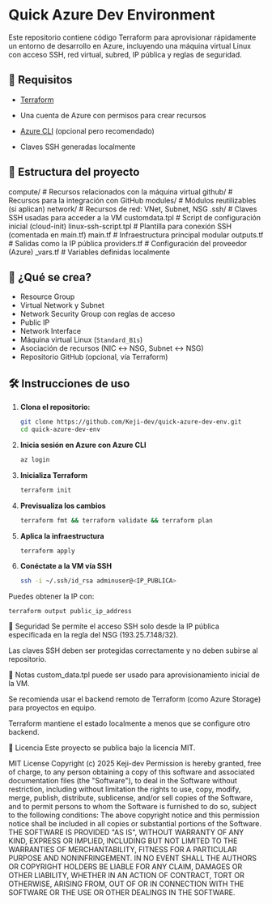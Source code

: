 # Quick Azure Dev Environment

Este repositorio contiene código Terraform para aprovisionar rápidamente un entorno de desarrollo en Azure, incluyendo una máquina virtual Linux con acceso SSH, red virtual, subred, IP pública y reglas de seguridad.

## 🔧 Requisitos

- [Terraform](https://developer.hashicorp.com/terraform/install)
- Una cuenta de Azure con permisos para crear recursos

- [Azure CLI](https://learn.microsoft.com/en-us/cli/azure/install-azure-cli) (opcional pero recomendado)
- Claves SSH generadas localmente

## 📁 Estructura del proyecto

compute/ # Recursos relacionados con la máquina virtual
github/ # Recursos para la integración con GitHub
modules/ # Módulos reutilizables (si aplican)
network/ # Recursos de red: VNet, Subnet, NSG
.ssh/ # Claves SSH usadas para acceder a la VM
customdata.tpl # Script de configuración inicial (cloud-init)
linux-ssh-script.tpl # Plantilla para conexión SSH (comentada en main.tf)
main.tf # Infraestructura principal modular
outputs.tf # Salidas como la IP pública
providers.tf # Configuración del proveedor (Azure)
_vars.tf # Variables definidas localmente

## 🚀 ¿Qué se crea?

- Resource Group
- Virtual Network y Subnet
- Network Security Group con reglas de acceso
- Public IP
- Network Interface
- Máquina virtual Linux (`Standard_B1s`)
- Asociación de recursos (NIC ↔ NSG, Subnet ↔ NSG)
- Repositorio GitHub (opcional, vía Terraform)

## 🛠️ Instrucciones de uso

1. **Clona el repositorio:**

    ```bash
   git clone https://github.com/Keji-dev/quick-azure-dev-env.git
   cd quick-azure-dev-env

2. **Inicia sesión en Azure con Azure CLI**

    ```bash
    az login

3. **Inicializa Terraform**

    ```bash
    terraform init

4. **Previsualiza los cambios**

    ```bash
    terraform fmt && terraform validate && terraform plan 

5. **Aplica la infraestructura**

    ```bash
    terraform apply

6. **Conéctate a la VM vía SSH**

    ```bash
    ssh -i ~/.ssh/id_rsa adminuser@<IP_PUBLICA>

Puedes obtener la IP con:

    terraform output public_ip_address


🔐 Seguridad
Se permite el acceso SSH solo desde la IP pública especificada en la regla del NSG (193.25.7.148/32).

Las claves SSH deben ser protegidas correctamente y no deben subirse al repositorio.

📝 Notas
custom_data.tpl puede ser usado para aprovisionamiento inicial de la VM.

Se recomienda usar el backend remoto de Terraform (como Azure Storage) para proyectos en equipo.

Terraform mantiene el estado localmente a menos que se configure otro backend.

📜 Licencia
Este proyecto se publica bajo la licencia MIT.

MIT License
Copyright (c) 2025 Keji-dev
Permission is hereby granted, free of charge, to any person obtaining a copy of this software and associated documentation files (the "Software"), to deal in the Software without restriction, including without limitation the rights to use, copy, modify, merge, publish, distribute, sublicense, and/or sell copies of the Software, and to permit persons to whom the Software is furnished to do so, subject to the following conditions:
The above copyright notice and this permission notice shall be included in all copies or substantial portions of the Software.
THE SOFTWARE IS PROVIDED "AS IS", WITHOUT WARRANTY OF ANY KIND, EXPRESS OR IMPLIED, INCLUDING BUT NOT LIMITED TO THE WARRANTIES OF MERCHANTABILITY, FITNESS FOR A PARTICULAR PURPOSE AND NONINFRINGEMENT. IN NO EVENT SHALL THE AUTHORS OR COPYRIGHT HOLDERS BE LIABLE FOR ANY CLAIM, DAMAGES OR OTHER LIABILITY, WHETHER IN AN ACTION OF CONTRACT, TORT OR OTHERWISE, ARISING FROM, OUT OF OR IN CONNECTION WITH THE SOFTWARE OR THE USE OR OTHER DEALINGS IN THE SOFTWARE.
